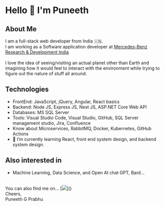 # Hello :wave: I'm Puneeth 

## About Me
I am a full-stack web developer from India 🇮🇳. <br/>I am working as a Software application developer at [Mercedes-Benz Research & Development India](https://www.mbrdi.co.in/#/)
<br/><br/>
I love the idea of seeing/visiting an actual planet other than Earth and imagining how it would feel to interact with the environment while trying to figure out the nature of stuff all around.

## Technologies

* FrontEnd: JavaScript, jQuery, Angular, React basics
* Backend: Node JS, Express JS, Nest JS, ASP.NET Core Web API
* Databases: MS SQL Server
* Tools: Visual Studio Code, Visual Studio, GitHub, SQL Server management studio, Jira, Confluence
* Know about Microservices, RabbitMQ, Docker, Kubernetes, GitHub Actions
* 🌱 I’m currently learning React, front end system design, and backend system design.

## Also interested in
* Machine Learning, Data Science, and Open AI chat GPT, Bard...

<br/>
You can also find me on...
[<img src="Downloads">]()

<br/>
Cheers,<br/>
Puneeth G Prabhu
